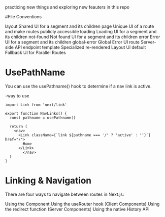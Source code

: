 practicing new things and exploring new feauters in this repo

#File Conventions

layout   	    Shared UI for a segment and its children
page	        Unique UI of a route and make routes publicly accessible
loading 	    Loading UI for a segment and its children
not-found	    Not found UI for a segment and its children
error	        Error UI for a segment and its children
global-error	Global Error UI
route	        Server-side API endpoint
template	    Specialized re-rendered Layout UI
default	        Fallback UI for Parallel Routes


# UsePathName 

You can use the usePathname() hook to determine if a nav link is active.

-way to use

```import { usePathname } from 'next/navigation'
import Link from 'next/link'
 
export function NavLinks() {
  const pathname = usePathname()
 
  return (
    <nav>
      <Link className={`link ${pathname === '/' ? 'active' : ''}`} href="/">
        Home
      </Link>
        </nav>
  )
}
```

# Linking & Navigation

There are four ways to navigate between routes in Next.js:

Using the <Link> Component
Using the useRouter hook (Client Components)
Using the redirect function (Server Components)
Using the native History API


